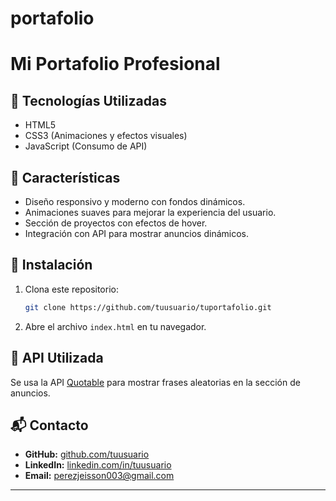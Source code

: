 # portafolio
# Mi Portafolio Profesional

## 📌 Tecnologías Utilizadas
- HTML5
- CSS3 (Animaciones y efectos visuales)
- JavaScript (Consumo de API)

## 🎨 Características
- Diseño responsivo y moderno con fondos dinámicos.
- Animaciones suaves para mejorar la experiencia del usuario.
- Sección de proyectos con efectos de hover.
- Integración con API para mostrar anuncios dinámicos.

## 🚀 Instalación
1. Clona este repositorio:
   ```sh
   git clone https://github.com/tuusuario/tuportafolio.git
   ```
2. Abre el archivo `index.html` en tu navegador.

## 📡 API Utilizada
Se usa la API [Quotable](https://api.quotable.io) para mostrar frases aleatorias en la sección de anuncios.

## 📬 Contacto
- **GitHub:** [github.com/tuusuario]()
- **LinkedIn:** [linkedin.com/in/tuusuario]()
- **Email:** perezjeisson003@gmail.com

---



